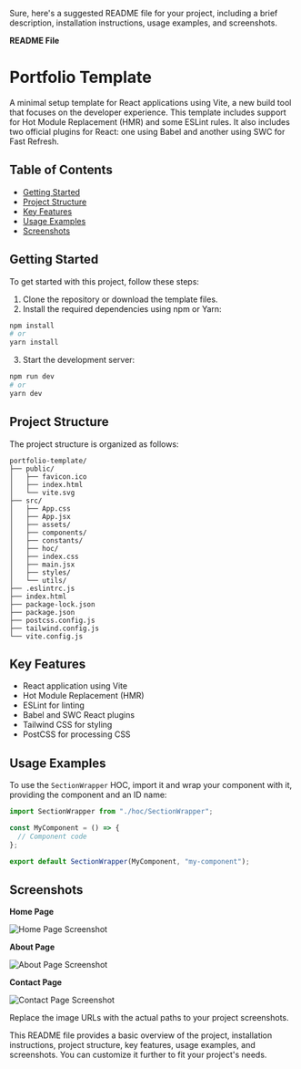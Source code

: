 Sure, here's a suggested README file for your project, including a brief description, installation instructions, usage examples, and screenshots.

**README File**

# Portfolio Template

A minimal setup template for React applications using Vite, a new build tool that focuses on the developer experience. This template includes support for Hot Module Replacement (HMR) and some ESLint rules. It also includes two official plugins for React: one using Babel and another using SWC for Fast Refresh.

## Table of Contents

- [Getting Started](#getting-started)
- [Project Structure](#project-structure)
- [Key Features](#key-features)
- [Usage Examples](#usage-examples)
- [Screenshots](#screenshots)

## Getting Started

To get started with this project, follow these steps:

1. Clone the repository or download the template files.
2. Install the required dependencies using npm or Yarn:

```bash
npm install
# or
yarn install
```

3. Start the development server:

```bash
npm run dev
# or
yarn dev
```

## Project Structure

The project structure is organized as follows:

```
portfolio-template/
├── public/
│   ├── favicon.ico
│   ├── index.html
│   └── vite.svg
├── src/
│   ├── App.css
│   ├── App.jsx
│   ├── assets/
│   ├── components/
│   ├── constants/
│   ├── hoc/
│   ├── index.css
│   ├── main.jsx
│   ├── styles/
│   └── utils/
├── .eslintrc.js
├── index.html
├── package-lock.json
├── package.json
├── postcss.config.js
├── tailwind.config.js
└── vite.config.js
```

## Key Features

- React application using Vite
- Hot Module Replacement (HMR)
- ESLint for linting
- Babel and SWC React plugins
- Tailwind CSS for styling
- PostCSS for processing CSS

## Usage Examples

To use the `SectionWrapper` HOC, import it and wrap your component with it, providing the component and an ID name:

```javascript
import SectionWrapper from "./hoc/SectionWrapper";

const MyComponent = () => {
  // Component code
};

export default SectionWrapper(MyComponent, "my-component");
```

## Screenshots

**Home Page**

![Home Page Screenshot](https://example.com/home-page-screenshot.png)

**About Page**

![About Page Screenshot](https://example.com/about-page-screenshot.png)

**Contact Page**

![Contact Page Screenshot](https://example.com/contact-page-screenshot.png)

Replace the image URLs with the actual paths to your project screenshots.

This README file provides a basic overview of the project, installation instructions, project structure, key features, usage examples, and screenshots. You can customize it further to fit your project's needs.
